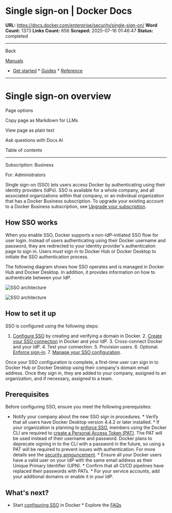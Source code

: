 # Single sign-on | Docker Docs

**URL:** https://docs.docker.com/enterprise/security/single-sign-on/
**Word Count:** 1373
**Links Count:** 656
**Scraped:** 2025-07-16 01:46:47
**Status:** completed

---

Back

[Manuals](https://docs.docker.com/manuals/)

  * [Get started](https://docs.docker.com/get-started/)   * [Guides](https://docs.docker.com/guides/)   * [Reference](https://docs.docker.com/reference/)

* * *

# Single sign-on overview

Page options

Copy page as Markdown for LLMs

View page as plain text

Ask questions with Docs AI

Table of contents

* * *

Subscription: Business

For: Administrators

Single sign-on \(SSO\) lets users access Docker by authenticating using their identity providers \(IdPs\). SSO is available for a whole company, and all associated organizations within that company, or an individual organization that has a Docker Business subscription. To upgrade your existing account to a Docker Business subscription, see [Upgrade your subscription](https://docs.docker.com/subscription/change/).

## How SSO works

When you enable SSO, Docker supports a non-IdP-initiated SSO flow for user login. Instead of users authenticating using their Docker username and password, they are redirected to your identity provider's authentication page to sign in. Users must sign in to Docker Hub or Docker Desktop to initiate the SSO authentication process.

The following diagram shows how SSO operates and is managed in Docker Hub and Docker Desktop. In addition, it provides information on how to authenticate between your IdP.

![SSO architecture](https://docs.docker.com/enterprise/security/single-sign-on/images/SSO.png)

![SSO architecture](https://docs.docker.com/enterprise/security/single-sign-on/images/SSO.png)

## How to set it up

SSO is configured using the following steps:

  1. [Configure SSO](https://docs.docker.com/enterprise/security/single-sign-on/configure/) by creating and verifying a domain in Docker.   2. [Create your SSO connection](https://docs.docker.com/enterprise/security/single-sign-on/connect/) in Docker and your IdP.   3. Cross-connect Docker and your IdP.   4. Test your connection.   5. Provision users.   6. Optional. [Enforce sign-in](https://docs.docker.com/enterprise/security/enforce-sign-in/).   7. [Manage your SSO configuration](https://docs.docker.com/enterprise/security/single-sign-on/manage/).

Once your SSO configuration is complete, a first-time user can sign in to Docker Hub or Docker Desktop using their company's domain email address. Once they sign in, they are added to your company, assigned to an organization, and if necessary, assigned to a team.

## Prerequisites

Before configuring SSO, ensure you meet the following prerequisites:

  * Notify your company about the new SSO sign in procedures.   * Verify that all users have Docker Desktop version 4.4.2 or later installed.   * If your organization is planning to [enforce SSO](https://docs.docker.com/enterprise/security/single-sign-on/connect/#optional-enforce-sso), members using the Docker CLI are required to [create a Personal Access Token \(PAT\)](https://docs.docker.com/docker-hub/access-tokens/). The PAT will be used instead of their username and password. Docker plans to deprecate signing in to the CLI with a password in the future, so using a PAT will be required to prevent issues with authentication. For more details see the [security announcement](https://docs.docker.com/security/security-announcements/#deprecation-of-password-logins-on-cli-when-sso-enforced).   * Ensure all your Docker users have a valid user on your IdP with the same email address as their Unique Primary Identifier \(UPN\).   * Confirm that all CI/CD pipelines have replaced their passwords with PATs.   * For your service accounts, add your additional domains or enable it in your IdP.

## What's next?

  * Start [configuring SSO](https://docs.docker.com/enterprise/security/single-sign-on/configure/) in Docker   * Explore the [FAQs](https://docs.docker.com/enterprise/security/single-sign-on/)